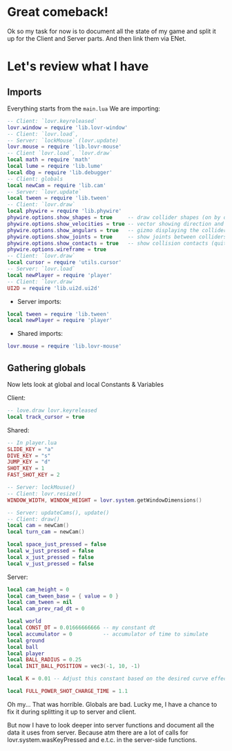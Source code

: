 # Great comeback!

Ok so my task for now is to document all the state of my game and split it up for the Client and Server parts. And then link them via ENet.

# Let's review what I have
## Imports
Everything starts from the `main.lua`
We are importing:

```lua
-- Client: `lovr.keyreleased`
lovr.window = require 'lib.lovr-window'
-- Client: `lovr.load`, 
-- Server: `lockMouse` (lovr.update)
lovr.mouse = require 'lib.lovr-mouse'
-- Client `lovr.load`, `lovr.draw`
local math = require 'math'
local lume = require 'lib.lume'
local dbg = require 'lib.debugger'
-- Client: globals
local newCam = require 'lib.cam'
-- Server: `lovr.update`
local tween = require 'lib.tween'
-- Client: `lovr.draw`
local phywire = require 'lib.phywire'
phywire.options.show_shapes = true     -- draw collider shapes (on by default)
phywire.options.show_velocities = true -- vector showing direction and magnitude of collider linear velocity
phywire.options.show_angulars = true   -- gizmo displaying the collider's angular velocity
phywire.options.show_joints = true     -- show joints between colliders
phywire.options.show_contacts = true   -- show collision contacts (quite inefficient, triples the needed collision computations)
phywire.options.wireframe = true
-- Client: `lovr.draw`
local cursor = require 'utils.cursor'
-- Server: `lovr.load`
local newPlayer = require 'player'
-- Client: `lovr.draw`
UI2D = require 'lib.ui2d.ui2d'
```

- Server imports:
```lua
local tween = require 'lib.tween'
local newPlayer = require 'player'
```

- Shared imports:
```lua
lovr.mouse = require 'lib.lovr-mouse'
```

## Gathering globals
Now lets look at global and local Constants & Variables

Client:
```lua
-- love.draw lovr.keyreleased
local track_cursor = true
```

Shared:
```lua
-- In player.lua
SLIDE_KEY = "a"
DIVE_KEY = "s"
JUMP_KEY = "d"
SHOT_KEY = 1
FAST_SHOT_KEY = 2

-- Server: lockMouse()
-- Client: lovr.resize()
WINDOW_WIDTH, WINDOW_HEIGHT = lovr.system.getWindowDimensions()

-- Server: updateCams(), update()
-- Client: draw()
local cam = newCam()
local turn_cam = newCam()

local space_just_pressed = false
local w_just_pressed = false
local x_just_pressed = false
local v_just_pressed = false
```

Server:
```lua
local cam_height = 0
local cam_tween_base = { value = 0 }
local cam_tween = nil
local cam_prev_rad_dt = 0

local world
local CONST_DT = 0.01666666666 -- my constant dt
local accumulator = 0          -- accumulator of time to simulate
local ground
local ball
local player
local BALL_RADIUS = 0.25
local INIT_BALL_POSITION = vec3(-1, 10, -1)

local K = 0.01 -- Adjust this constant based on the desired curve effect

local FULL_POWER_SHOT_CHARGE_TIME = 1.1

```


Oh my... That was horrible. Globals are bad. Lucky me, I have a chance to fix it during splitting it up to server and client.


But now I have to look deeper into server functions and document all the data it uses from server. Because atm there are a lot of calls for lovr.system.wasKeyPressed and e.t.c. in the server-side functions.

